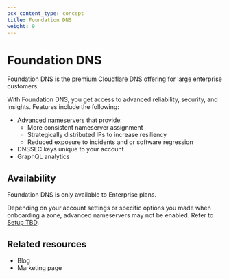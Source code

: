 ```yaml
---
pcx_content_type: concept
title: Foundation DNS
weight: 9
---
```


# Foundation DNS

Foundation DNS is the premium Cloudflare DNS offering for large enterprise customers.

With Foundation DNS, you get access to advanced reliability, security, and insights. Features include the following:

* [Advanced nameservers](/dns/foundation-dns/advanced-nameservers/) that provide:
    * More consistent nameserver assignment
    * Strategically distributed IPs to increase resiliency
    * Reduced exposure to incidents and or software regression
* DNSSEC keys unique to your account
* GraphQL analytics

## Availability

Foundation DNS is only available to Enterprise plans.

Depending on your account settings or specific options you made when onboarding a zone, advanced nameservers may not be enabled. Refer to [Setup TBD](/dns/foundation-dns/setup/).

## Related resources

* Blog
* Marketing page
